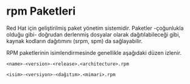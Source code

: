 # rpm Paketleri

Red Hat için geliştirilmiş paket yönetim sistemidir. Paketler -çoğunlukla olduğu gibi- doğrudan derlenmiş dosyalar olarak dağıtılabileceği gibi, kaynak kodların dağıtımını (srpm, spm) da sağlayabilir.

RPM paketlerinin isimlendirmesinde genellikle aşağıdaki düzen izlenir.

```<name>-<version>-<release>.<architecture>.rpm```

```<isim>-<versiyon>-<dağıtım>.<mimari>.rpm```

